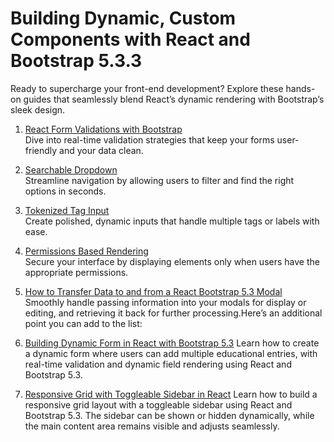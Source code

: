 # Building Dynamic, Custom Components with React and Bootstrap 5.3.3

Ready to supercharge your front-end development? Explore these hands-on guides that seamlessly blend React’s dynamic rendering with Bootstrap’s sleek design.

1. [React Form Validations with Bootstrap](https://github.com/meghnadsaha/nextjs-permission-checker/blob/main/app/ui-components/real-time-client-side-validation-v2/react-form-validations-with-bootstrap.md)  
   Dive into real-time validation strategies that keep your forms user-friendly and your data clean.

2. [Searchable Dropdown](https://github.com/meghnadsaha/nextjs-permission-checker/blob/main/app/ui-components/SearchableDropdown/SearchableDropdown.md)  
   Streamline navigation by allowing users to filter and find the right options in seconds.

3. [Tokenized Tag Input](https://github.com/meghnadsaha/nextjs-permission-checker/blob/main/app/ui-components/TokenizedTagInput/TokenizedTagInput.md)  
   Create polished, dynamic inputs that handle multiple tags or labels with ease.

4. [Permissions Based Rendering](https://github.com/meghnadsaha/nextjs-permission-checker/blob/main/app/doc/permissions-based%20rendering.md)  
   Secure your interface by displaying elements only when users have the appropriate permissions.

5. [How to Transfer Data to and from a React Bootstrap 5.3 Modal](https://github.com/meghnadsaha/nextjs-permission-checker/blob/main/app/ui-components/bootstrap-modal-data-transfer/how-to-transfer-data-react-bootstrap-5-3-modal.md)  
   Smoothly handle passing information into your modals for display or editing, and retrieving it back for further processing.Here’s an additional point you can add to the list:

6. [Building Dynamic Form in React with Bootstrap 5.3](https://github.com/meghnadsaha/nextjs-permission-checker/blob/main/app/design-with-ss-and-html/dynamic-educational-form/Dynamic%20Educational%20Form%20in%20React.md)
   Learn how to create a dynamic form where users can add multiple educational entries, with real-time validation and dynamic field rendering using React and Bootstrap 5.3.


7. [Responsive Grid with Toggleable Sidebar in React](https://github.com/your-repo/responsive-grid-toggle/blob/main/ResponsiveGridToggle.js)
   Learn how to build a responsive grid layout with a toggleable sidebar using React and Bootstrap 5.3. The sidebar can be shown or hidden dynamically, while the main content area remains visible and adjusts seamlessly.